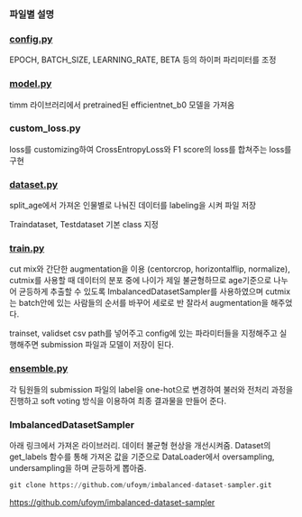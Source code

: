 ### 파일별 설명



### [config.py](http://config.py)

EPOCH, BATCH_SIZE, LEARNING_RATE, BETA 등의 하이퍼 파리미터를 조정

### [model.py](http://model.py)

timm 라이브러리에서 pretrained된 efficientnet_b0 모델을 가져옴

### custom_loss.py

loss를 customizing하여 CrossEntropyLoss와 F1 score의 loss를 합쳐주는 loss를 구현

### [dataset.py](http://dataset.py)

split_age에서 가져온 인물별로 나눠진 데이터를 labeling을 시켜 파일 저장

Traindataset, Testdataset 기본 class 지정

### [train.py](http://train.py)

cut mix와 간단한 augmentation을 이용 (centorcrop, horizontalflip, normalize), cutmix를 사용할 때 데이터의 분포 중에 나이가 제일 불균형하므로 age기준으로 나누어 균등하게 추출할 수 있도록 ImbalancedDatasetSampler를 사용하였으며 cutmix는 batch안에 있는 사람들의 순서를 바꾸어 세로로 반 잘라서 augmentation을 해주었다.

trainset, validset csv path를 넣어주고 config에 있는 파라미터들을 지정해주고 실행해주면 submission 파일과 모델이 저장이 된다.

### [ensemble.py](http://ensemble.py)

각 팀원들의 submission 파일의 label을 one-hot으로 변경하여 불러와 전처리 과정을 진행하고 soft voting 방식을 이용하여 최종 결과물을 만들어 준다.

### ImbalancedDatasetSampler

아래 링크에서 가져온 라이브러리. 데이터 불균형 현상을 개선시켜줌. Dataset의 get_labels 함수를 통해 가져온 값을 기준으로 DataLoader에서 oversampling, undersampling을 하며 균등하게 뽑아줌.

``` python
git clone https://github.com/ufoym/imbalanced-dataset-sampler.git
```



https://github.com/ufoym/imbalanced-dataset-sampler
